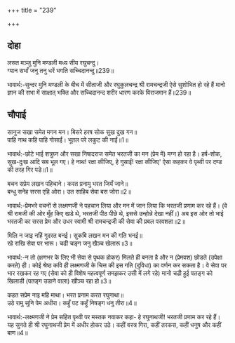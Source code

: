 +++
title = "239"

+++
## दोहा
लसत मञ्जु मुनि मण्डली मध्य सीय रघुचन्दु।  
ग्यान सभाँ जनु तनु धरें भगति सच्चिदानन्दु॥239॥  

भावार्थ:-सुन्दर मुनि मण्डली के बीच में सीताजी और रघुकुलचन्द्र श्री रामचन्द्रजी ऐसे सुशोभित हो रहे हैं मानो ज्ञान की सभा में साक्षात्‌ भक्ति और सच्चिदानन्द शरीर धारण करके विराजमान हैं॥239॥  




## चौपाई
सानुज सखा समेत मगन मन। बिसरे हरष सोक सुख दुख गन॥  
पाहि नाथ कहि पाहि गोसाईं। भूतल परे लकुट की नाईं॥1॥  

भावार्थ:-छोटे भाई शत्रुघ्न और सखा निषादराज समेत भरतजी का मन (प्रेम में) मग्न हो रहा है। हर्ष-शोक, सुख-दुःख आदि सब भूल गए। हे नाथ! रक्षा कीजिए, हे गुसाईं! रक्षा कीजिए' ऐसा कहकर वे पृथ्वी पर दण्ड की तरह गिर पडे॥1॥  

बचन सप्रेम लखन पहिचाने। करत प्रनामु भरत जियँ जाने॥  
बन्धु सनेह सरस एहि ओरा। उत साहिब सेवा बस जोरा॥2॥  

भावार्थ:-प्रेमभरे वचनों से लक्ष्मणजी ने पहचान लिया और मन में जान लिया कि भरतजी प्रणाम कर रहे हैं। (वे श्री रामजी की ओर मुँह किए खडे थे, भरतजी पीठ पीछे थे, इससे उन्होन्ने देखा नहीं।) अब इस ओर तो भाई भरतजी का सरस प्रेम और उधर स्वामी श्री रामचन्द्रजी की सेवा की प्रबल परवशता॥2॥  

मिलि न जाइ नहिं गुदरत बनई। सुकबि लखन मन की गति भनई॥  
रहे राखि सेवा पर भारू। चढी चङ्ग जनु खैञ्च खेलारू॥3॥  

भावार्थ:-न तो (क्षणभर के लिए भी सेवा से पृथक होकर) मिलते ही बनता है और न (प्रेमवश) छोडते (उपेक्षा करते) ही। कोई श्रेष्ठ कवि ही लक्ष्मणजी के चित्त की इस गति (दुविधा) का वर्णन कर सकता है। वे सेवा पर भार रखकर रह गए (सेवा को ही विशेष महत्वपूर्ण समझकर उसी में लगे रहे) मानो चढी हुई पतङ्ग को खिलाडी (पतङ्ग उडाने वाला) खीञ्च रहा हो॥3॥  

कहत सप्रेम नाइ महि माथा। भरत प्रनाम करत रघुनाथा॥  
उठे रामु सुनि पेम अधीरा। कहुँ पट कहुँ निषङ्ग धनु तीरा॥4॥  

भावार्थ:-लक्ष्मणजी ने प्रेम सहित पृथ्वी पर मस्तक नवाकर कहा- हे रघुनाथजी! भरतजी प्रणाम कर रहे हैं। यह सुनते ही श्री रघुनाथजी प्रेम में अधीर होकर उठे। कहीं वस्त्र गिरा, कहीं तरकस, कहीं धनुष और कहीं बाण॥4॥  

<div class="audioEmbed"  caption="AIR-वाचनम्" src="https://archive
.org/download/rAmcharitmAnas-AIR/EPI-212.mp3"></div>

